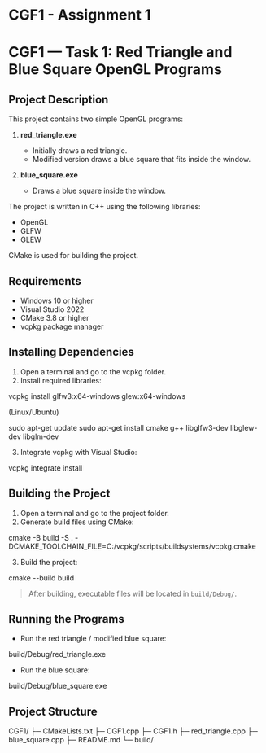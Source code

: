 # CGF1 - Assignment 1

# CGF1 — Task 1: Red Triangle and Blue Square OpenGL Programs

## Project Description
This project contains two simple OpenGL programs:

1. **red_triangle.exe**  
   - Initially draws a red triangle.  
   - Modified version draws a blue square that fits inside the window.

2. **blue_square.exe**  
   - Draws a blue square inside the window.

The project is written in C++ using the following libraries:
- OpenGL
- GLFW
- GLEW

CMake is used for building the project.

## Requirements
- Windows 10 or higher
- Visual Studio 2022
- CMake 3.8 or higher
- vcpkg package manager

## Installing Dependencies
1. Open a terminal and go to the vcpkg folder.
2. Install required libraries:

vcpkg install glfw3:x64-windows glew:x64-windows

(Linux/Ubuntu)

   sudo apt-get update
   sudo apt-get install cmake g++ libglfw3-dev libglew-dev libglm-dev

3. Integrate vcpkg with Visual Studio:

vcpkg integrate install


## Building the Project
1. Open a terminal and go to the project folder.
2. Generate build files using CMake:

cmake -B build -S . -DCMAKE_TOOLCHAIN_FILE=C:/vcpkg/scripts/buildsystems/vcpkg.cmake



3. Build the project:

cmake --build build



> After building, executable files will be located in `build/Debug/`.

## Running the Programs
- Run the red triangle / modified blue square:

build/Debug/red_triangle.exe



- Run the blue square:

build/Debug/blue_square.exe



## Project Structure

CGF1/
├─ CMakeLists.txt
├─ CGF1.cpp
├─ CGF1.h
├─ red_triangle.cpp
├─ blue_square.cpp
├─ README.md
└─ build/

